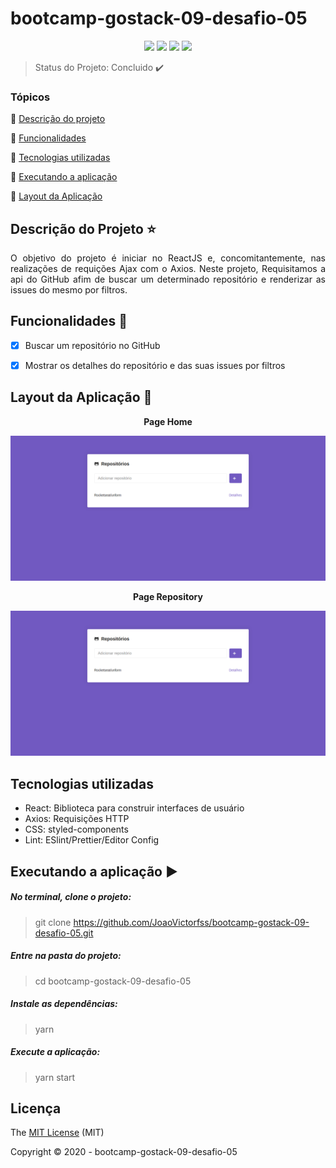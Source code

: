 # bootcamp-gostack-09-desafio-05

<p align="center">
  <img src="https://img.shields.io/static/v1?label=react&message=framework&color=blue&style=plastic&logo=REACT"/>
  <img src="http://img.shields.io/static/v1?label=last-commit&message=july&color=information&style=plastic"/>
  <img src="http://img.shields.io/static/v1?label=license&message=MIT&color=green&style=plastic"/>
  <img src="http://img.shields.io/static/v1?label=status&message=concluido&color=GREEN&style=plastic"/>
</p>

> Status do Projeto: Concluido :heavy_check_mark:

### Tópicos 

:small_blue_diamond: [Descrição do projeto](#descrição-do-projeto-star)

:small_blue_diamond: [Funcionalidades](#funcionalidades-checkered_flag)

:small_blue_diamond: [Tecnologias utilizadas](#tecnologias-utilizadas)

:small_blue_diamond: [Executando a aplicação](#executando-a-aplicação-arrow_forward)

:small_blue_diamond: [Layout da Aplicação](#layout-da-aplicação-dash)


## Descrição do Projeto :star:
<p align="justify"> O objetivo do projeto é iniciar no ReactJS e, concomitantemente, nas realizações de requições Ajax com o Axios. Neste projeto, Requisitamos a api do GitHub afim de buscar 
um determinado repositório e renderizar as issues do mesmo por filtros.</p>


## Funcionalidades :checkered_flag:
- [X] Buscar um repositório no GitHub
- [X] Mostrar os detalhes do repositório e das suas issues por filtros


## Layout da Aplicação :dash:

<p align="center"><strong>Page Home</strong></p>

<img src="https://github.com/JoaoVictorfss/bootcamp-gostack-09-desafio-05/blob/master/public/Home.png">

<p align="center"><strong>Page Repository</strong></p>

<img src="https://github.com/JoaoVictorfss/bootcamp-gostack-09-desafio-05/blob/master/public/Home.png"><br>



## Tecnologias utilizadas
  - React: Biblioteca para construir interfaces de usuário
  - Axios: Requisições HTTP
  - CSS: styled-components
  - Lint: ESlint/Prettier/Editor Config

## Executando a aplicação :arrow_forward:
  ##### No terminal, clone o projeto:
   > git clone https://github.com/JoaoVictorfss/bootcamp-gostack-09-desafio-05.git
  
  ##### Entre na pasta do projeto:
   > cd bootcamp-gostack-09-desafio-05

  ##### Instale as dependências:
   > yarn 
  
  ##### Execute a aplicação:
   > yarn start
  
  ## Licença 
  The [MIT License]() (MIT)

  Copyright :copyright: 2020 - bootcamp-gostack-09-desafio-05
